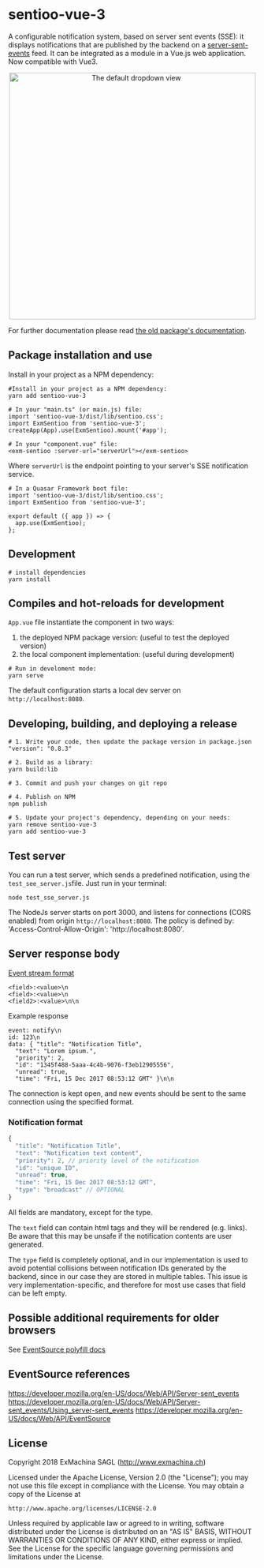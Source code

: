 # sentioo-vue-3
A configurable notification system, based on server sent events (SSE): it displays notifications that are published by the backend on a [server-sent-events](https://developer.mozilla.org/en-US/docs/Web/API/Server-sent_events) feed.
It can be integrated as a module in a Vue.js web application.
Now compatible with Vue3.

<p align="center">
  <img src="https://raw.githubusercontent.com/ExMachinaSAGL/sentioo/master/dropdown.png" alt="The default dropdown view" width="500px"/>
</p>

For further documentation please read [the old package's documentation](https://github.com/ExMachinaSAGL/sentioo).

## Package installation and use
Install in your project as a NPM dependency:
```
#Install in your project as a NPM dependency:
yarn add sentioo-vue-3
``` 

```
# In your "main.ts" (or main.js) file:
import 'sentioo-vue-3/dist/lib/sentioo.css';
import ExmSentioo from 'sentioo-vue-3';
createApp(App).use(ExmSentioo).mount('#app');

# In your "component.vue" file:
<exm-sentioo :server-url="serverUrl"></exm-sentioo>
```

Where ```serverUrl``` is the endpoint pointing to your server's SSE notification service.

```
# In a Quasar Framework boot file:
import 'sentioo-vue-3/dist/lib/sentioo.css';
import ExmSentioo from 'sentioo-vue-3';

export default ({ app }) => {
  app.use(ExmSentioo);
};
```

## Development
```
# install dependencies
yarn install
```

## Compiles and hot-reloads for development
```App.vue``` file instantiate the component in two ways:
1. the deployed NPM package version: <exm-sentioo /> (useful to test the deployed version)
2. the local component implementation: <test-sentioo /> (useful during development)

```
# Run in develoment mode:
yarn serve
```
The default configuration starts a local dev server on ```http://localhost:8080```.

## Developing, building, and deploying a release
```
# 1. Write your code, then update the package version in package.json
"version": "0.8.3"

# 2. Build as a library:
yarn build:lib

# 3. Commit and push your changes on git repo

# 4. Publish on NPM
npm publish

# 5. Update your project's dependency, depending on your needs:
yarn remove sentioo-vue-3
yarn add sentioo-vue-3
```

## Test server
You can run a test server, which sends a predefined notification, using the ```test_see_server.js```file.
Just run in your terminal:
```
node test_sse_server.js
```

The NodeJs server starts on port 3000, and listens for connections (CORS enabled) from origin ```http://localhost:8080```.
The policy is defined by: 'Access-Control-Allow-Origin': 'http://localhost:8080'.

## Server response body
[Event stream format](https://developer.mozilla.org/en-US/docs/Web/API/Server-sent_events/Using_server-sent_events#Event_stream_format)
```
<field>:<value>\n
<field>:<value>\n
<field2>:<value>\n\n
```

Example response
```
event: notify\n
id: 123\n
data: { "title": "Notification Title",
  "text": "Lorem ipsum.",
  "priority": 2,
  "id": "1345f488-5aaa-4c4b-9076-f3eb12905556",
  "unread": true,
  "time": "Fri, 15 Dec 2017 08:53:12 GMT" }\n\n
```

The connection is kept open, and new events should be sent
to the same connection using the specified format.

### Notification format
```js
{
  "title": "Notification Title",
  "text": "Notification text content",
  "priority": 2, // priority level of the notification
  "id": "unique ID",
  "unread": true,
  "time": "Fri, 15 Dec 2017 08:53:12 GMT",
  "type": "broadcast" // OPTIONAL
}
```
All fields are mandatory, except for the type.

The `text` field can contain html tags and they will be rendered (e.g. links). Be aware that this may be unsafe if the notification contents are user generated.

The `type` field is completely optional, and in our implementation is used to avoid potential collisions between notification IDs generated by the backend, since in our case they are stored in multiple tables. This issue is very implementation-specific, and therefore for most use cases that field can be left empty.

## Possible additional requirements for older browsers
See [EventSource polyfill docs](https://github.com/Yaffle/EventSource#server-side-requirements)

## EventSource references
https://developer.mozilla.org/en-US/docs/Web/API/Server-sent_events
https://developer.mozilla.org/en-US/docs/Web/API/Server-sent_events/Using_server-sent_events
https://developer.mozilla.org/en-US/docs/Web/API/EventSource

## License
Copyright 2018 ExMachina SAGL (http://www.exmachina.ch)

Licensed under the Apache License, Version 2.0 (the "License");
you may not use this file except in compliance with the License.
You may obtain a copy of the License at

    http://www.apache.org/licenses/LICENSE-2.0

Unless required by applicable law or agreed to in writing, software
distributed under the License is distributed on an "AS IS" BASIS,
WITHOUT WARRANTIES OR CONDITIONS OF ANY KIND, either express or implied.
See the License for the specific language governing permissions and
limitations under the License.